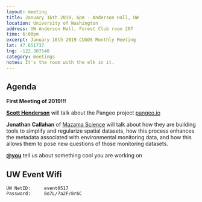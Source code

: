 ```yaml
---
layout: meeting
title: January 16th 2019, 6pm - Anderson Hall, UW
location: University of Washington
address: UW Anderson Hall, Forest Club room 207
time: 6:00pm
excerpt: January 16th 2019 CUGOS Monthly Meeting
lat: 47.651737
lng: -122.307540
category: meetings
notes: It's the room with the elk in it.
---
```



## Agenda

**First Meeting of 2019!!!**

**[Scott Henderson](http://scottyhq.github.io/index.html)** will talk about the Pangeo project [pangeo.io](https://pangeo.io)

**Jonathan Callahan** of [Mazama Science](http://mazamascience.com/) will talk about how they are building tools to simplify and regularize spatial datasets, how this process enhances the metadata associated with environmental monitoring data, and how this allows them to pose new questions of those monitoring datasets.

**[@you](http://cugos.org/people/)** tell us about something cool you are working on

## UW Event Wifi

```
UW NetID:     event0517
Password:     8o7L/7a2F/8r6C
```
